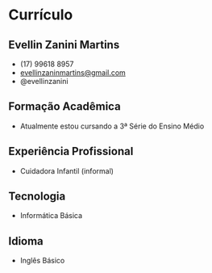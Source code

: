 # Currículo

## Evellin Zanini Martins
- (17) 99618 8957
- evellinzaninmartins@gmail.com
- @evellinzanini

## Formação Acadêmica
- Atualmente estou cursando a 3ª Série do Ensino Médio

## Experiência Profissional
- Cuidadora Infantil (informal)

## Tecnologia
- Informática Básica

## Idioma
- Inglês Básico
